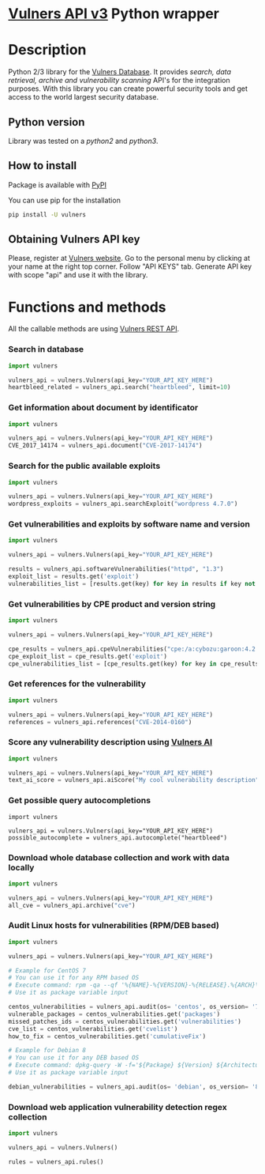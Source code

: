 # [Vulners API v3](https://vulners.com) Python wrapper


# Description
Python 2/3 library for the [Vulners Database](https://vulners.com).
It provides *search, data retrieval, archive and vulnerability scanning* API's for the integration purposes.
With this library you can create powerful security tools and get access to the world largest security database.

## Python version
Library was tested on a *python2* and *python3*.

## How to install

Package is available with [PyPI](https://pypi.python.org/pypi) 

You can use pip for the installation

```bash
pip install -U vulners
```

## Obtaining Vulners API key

Please, register at [Vulners website](https://vulners.com).
Go to the personal menu by clicking at your name at the right top corner.
Follow "API KEYS" tab.
Generate API key with scope "api" and use it with the library.

# Functions and methods

All the callable methods are using [Vulners REST API](https://vulners.com/docs).

### Search in database
```python
import vulners

vulners_api = vulners.Vulners(api_key="YOUR_API_KEY_HERE")
heartbleed_related = vulners_api.search("heartbleed", limit=10)
```
### Get information about document by identificator
```python
import vulners

vulners_api = vulners.Vulners(api_key="YOUR_API_KEY_HERE")
CVE_2017_14174 = vulners_api.document("CVE-2017-14174")
```
### Search for the public available exploits
```python
import vulners

vulners_api = vulners.Vulners(api_key="YOUR_API_KEY_HERE")
wordpress_exploits = vulners_api.searchExploit("wordpress 4.7.0")
```
### Get vulnerabilities and exploits by software name and version
```python
import vulners

vulners_api = vulners.Vulners(api_key="YOUR_API_KEY_HERE")

results = vulners_api.softwareVulnerabilities("httpd", "1.3")
exploit_list = results.get('exploit')
vulnerabilities_list = [results.get(key) for key in results if key not in ['info', 'blog', 'bugbounty']]
```
### Get vulnerabilities by CPE product and version string
```python
import vulners

vulners_api = vulners.Vulners(api_key="YOUR_API_KEY_HERE")

cpe_results = vulners_api.cpeVulnerabilities("cpe:/a:cybozu:garoon:4.2.1")
cpe_exploit_list = cpe_results.get('exploit')
cpe_vulnerabilities_list = [cpe_results.get(key) for key in cpe_results if key not in ['info', 'blog', 'bugbounty']]
```
### Get references for the vulnerability
```python
import vulners

vulners_api = vulners.Vulners(api_key="YOUR_API_KEY_HERE")
references = vulners_api.references("CVE-2014-0160")
```
### Score any vulnerability description using [Vulners AI](https://lab.wallarm.com/new-from-wallarm-research-first-ai-based-tool-to-predict-vulnerability-risk-2d0a7e9b3474)
```python
import vulners

vulners_api = vulners.Vulners(api_key="YOUR_API_KEY_HERE")
text_ai_score = vulners_api.aiScore("My cool vulnerability description")
```
### Get possible query autocompletions
```
import vulners

vulners_api = vulners.Vulners(api_key="YOUR_API_KEY_HERE")
possible_autocomplete = vulners_api.autocomplete("heartbleed")

```
### Download whole database collection and work with data locally
```python
import vulners

vulners_api = vulners.Vulners(api_key="YOUR_API_KEY_HERE")
all_cve = vulners_api.archive("cve")
```
### Audit Linux hosts for vulnerabilities (RPM/DEB based)
```python
import vulners

vulners_api = vulners.Vulners(api_key="YOUR_API_KEY_HERE")

# Example for CentOS 7
# You can use it for any RPM based OS
# Execute command: rpm -qa --qf '%{NAME}-%{VERSION}-%{RELEASE}.%{ARCH}\\n'
# Use it as package variable input

centos_vulnerabilities = vulners_api.audit(os= 'centos', os_version= '7', package= ['glibc-common-2.17-157.el7_3.5.x86_64'])
vulnerable_packages = centos_vulnerabilities.get('packages')
missed_patches_ids = centos_vulnerabilities.get('vulnerabilities')
cve_list = centos_vulnerabilities.get('cvelist')
how_to_fix = centos_vulnerabilities.get('cumulativeFix')

# Example for Debian 8
# You can use it for any DEB based OS
# Execute command: dpkg-query -W -f='${Package} ${Version} ${Architecture}\\n'
# Use it as package variable input

debian_vulnerabilities = vulners_api.audit(os= 'debian', os_version= '8', package= ['uno-libs3 4.3.3-2+deb8u7 amd64'])
```

### Download web application vulnerability detection regex collection
```python
import vulners

vulners_api = vulners.Vulners()

rules = vulners_api.rules()
```
